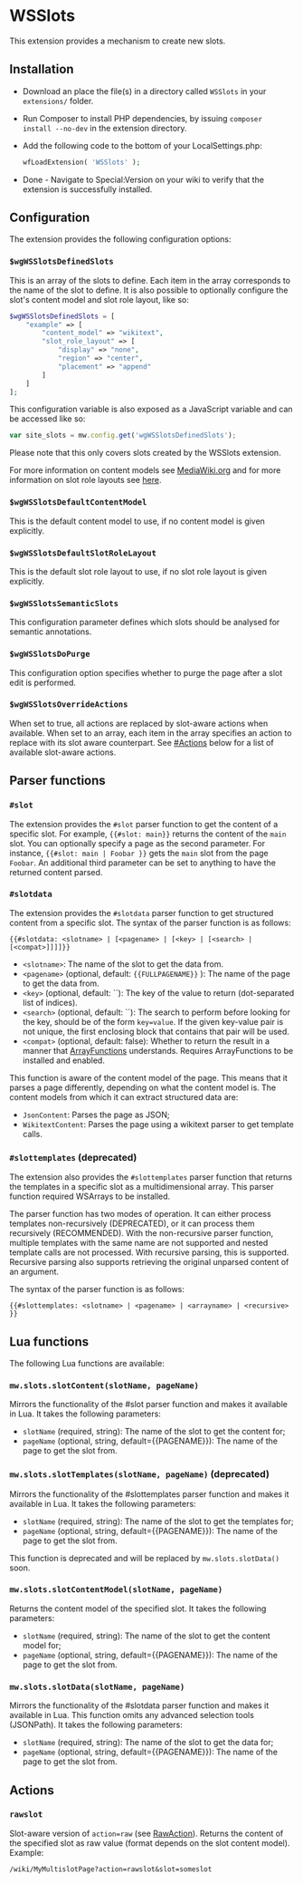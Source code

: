 # WSSlots

This extension provides a mechanism to create new slots.

## Installation

* Download an place the file(s) in a directory called `WSSlots` in your `extensions/` folder.
* Run Composer to install PHP dependencies, by issuing `composer install --no-dev` in the extension directory.
* Add the following code to the bottom of your LocalSettings.php:

    ```php
    wfLoadExtension( 'WSSlots' );
    ```

* Done - Navigate to Special:Version on your wiki to verify that the extension is successfully installed.

## Configuration

The extension provides the following configuration options:

### `$wgWSSlotsDefinedSlots`

This is an array of the slots to define. Each item in the array corresponds to the name of the slot to define. It is also possible to optionally configure the slot's content model and slot role layout, like so:

```php
$wgWSSlotsDefinedSlots = [
    "example" => [
        "content_model" => "wikitext",
        "slot_role_layout" => [
            "display" => "none",
            "region" => "center",
            "placement" => "append"
        ]
    ]
];
```

This configuration variable is also exposed as a JavaScript variable and can be accessed like so:

```javascript
var site_slots = mw.config.get('wgWSSlotsDefinedSlots');
```

Please note that this only covers slots created by the WSSlots extension.

For more information on content models see [MediaWiki.org](https://www.mediawiki.org/wiki/Manual:Page_content_models) and for more information on slot role layouts see [here](https://doc.wikimedia.org/mediawiki-core/master/php/classMediaWiki_1_1Revision_1_1SlotRoleHandler.html#a42a50a9312fd931793c3573808f5b8a1).

### `$wgWSSlotsDefaultContentModel`

This is the default content model to use, if no content model is given explicitly.

### `$wgWSSlotsDefaultSlotRoleLayout`

This is the default slot role layout to use, if no slot role layout is given explicitly.

### `$wgWSSlotsSemanticSlots`

This configuration parameter defines which slots should be analysed for semantic annotations.

### `$wgWSSlotsDoPurge`

This configuration option specifies whether to purge the page after a slot edit is performed.

### `$wgWSSlotsOverrideActions`

When set to true, all actions are replaced by slot-aware actions when available. When set to an array, each item in the array specifies an action to replace with its slot aware counterpart. See [#Actions](#Actions) below for a list of available slot-aware actions.

## Parser functions

### `#slot`
The extension provides the `#slot` parser function to get the content of a specific slot. For example, `{{#slot: main}}` returns the content of the `main` slot. You can optionally specify a page as the second parameter. For instance, `{{#slot: main | Foobar }}` gets the `main` slot from the page `Foobar`. An additional third parameter can be set to anything to have the returned content parsed.

### `#slotdata`
The extension provides the `#slotdata` parser function to get structured content from a specific slot. The syntax of the parser function is as follows:

```
{{#slotdata: <slotname> | [<pagename> | [<key> | [<search> | [<compat>]]]]}}
```

* `<slotname>`: The name of the slot to get the data from.
* `<pagename>` (optional, default: `{{FULLPAGENAME}}` ): The name of the page to get the data from.
* `<key>` (optional, default: ``): The key of the value to return (dot-separated list of indices).
* `<search>` (optional, default: ``): The search to perform before looking for the key, should be of the form `key=value`. If the given key-value pair is not unique, the first enclosing block that contains that pair will be used.
* `<compat>` (optional, default: false): Whether to return the result in a manner that [ArrayFunctions](https://www.mediawiki.org/wiki/Extension:ArrayFunctions) understands. Requires ArrayFunctions to be installed and enabled.

This function is aware of the content model of the page. This means that it parses a page differently, depending on what the content model is. The content models from which it can extract structured data are:

* `JsonContent`: Parses the page as JSON;
* `WikitextContent`: Parses the page using a wikitext parser to get template calls.

### `#slottemplates` (deprecated)
The extension also provides the `#slottemplates` parser function that returns the templates in a specific slot as a multidimensional array. This parser function required WSArrays to be installed.

The parser function has two modes of operation. It can either process templates non-recursively (DEPRECATED), or it can process them recursively (RECOMMENDED). With the non-recursive parser function, multiple templates with the same name are not supported and nested template calls are not processed. With recursive parsing, this is supported. Recursive parsing also supports retrieving the original unparsed content of an argument.

The syntax of the parser function is as follows:

```
{{#slottemplates: <slotname> | <pagename> | <arrayname> | <recursive> }}
```

## Lua functions

The following Lua functions are available:

### `mw.slots.slotContent(slotName, pageName)`

Mirrors the functionality of the #slot parser function and makes it available in Lua. It takes the following parameters:

* `slotName` (required, string): The name of the slot to get the content for;
* `pageName` (optional, string, default={{PAGENAME}}): The name of the page to get the slot from.

### `mw.slots.slotTemplates(slotName, pageName)` (deprecated)

Mirrors the functionality of the #slottemplates parser function and makes it available in Lua.  It takes the following parameters:

* `slotName` (required, string): The name of the slot to get the templates for;
* `pageName` (optional, string, default={{PAGENAME}}): The name of the page to get the slot from.

This function is deprecated and will be replaced by `mw.slots.slotData()` soon.

### `mw.slots.slotContentModel(slotName, pageName)`

Returns the content model of the specified slot. It takes the following parameters:

* `slotName` (required, string): The name of the slot to get the content model for;
* `pageName` (optional, string, default={{PAGENAME}}): The name of the page to get the slot from.

### `mw.slots.slotData(slotName, pageName)`

Mirrors the functionality of the #slotdata parser function and makes it available in Lua. This function omits any advanced selection tools (JSONPath). It takes the following parameters:

* `slotName` (required, string): The name of the slot to get the data for;
* `pageName` (optional, string, default={{PAGENAME}}): The name of the page to get the slot from.

## Actions

### `rawslot`
Slot-aware version of `action=raw` (see [RawAction](https://m.mediawiki.org/wiki/Manual:RawAction.php)). Returns the content of the specified slot as raw value (format depends on the slot content model). Example:

```
/wiki/MyMultislotPage?action=rawslot&slot=someslot
```

